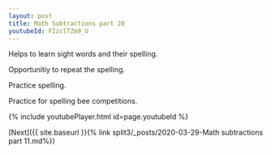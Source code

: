 ```yaml
---
layout: post
title: Math Subtractions part 20
youtubeId: FIzclTZm9_U
---
```

 
 
Helps to learn sight words and their spelling.

Opportunitiy to repeat the spelling. 

Practice spelling. 
 
Practice for spelling bee competitions. 
 
{% include youtubePlayer.html id=page.youtubeId %}
 
 

[Next]({{ site.baseurl }}{% link  split3/_posts/2020-03-29-Math subtractions part 11.md%})
 
